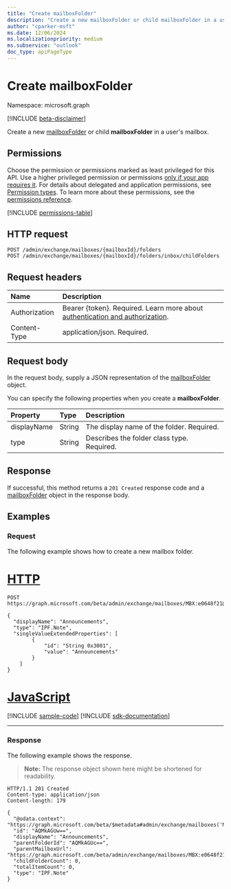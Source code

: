 ```yaml
---
title: "Create mailboxFolder"
description: "Create a new mailboxFolder or child mailboxFolder in a user's mailbox."
author: "cparker-msft"
ms.date: 12/06/2024
ms.localizationpriority: medium
ms.subservice: "outlook"
doc_type: apiPageType
---
```


# Create mailboxFolder

Namespace: microsoft.graph

[!INCLUDE [beta-disclaimer](../../includes/beta-disclaimer.md)]

Create a new [mailboxFolder](../resources/mailboxfolder.md) or child **mailboxFolder** in a user's mailbox.

## Permissions

Choose the permission or permissions marked as least privileged for this API. Use a higher privileged permission or permissions [only if your app requires it](/graph/permissions-overview#best-practices-for-using-microsoft-graph-permissions). For details about delegated and application permissions, see [Permission types](/graph/permissions-overview#permission-types). To learn more about these permissions, see the [permissions reference](/graph/permissions-reference).

<!-- { "blockType": "permissions", "name": "mailbox_post_folders" } -->
[!INCLUDE [permissions-table](../includes/permissions/mailbox-post-folders-permissions.md)]

## HTTP request

<!-- {
  "blockType": "ignored"
}
-->
```http
POST /admin/exchange/mailboxes/{mailboxId}/folders
POST /admin/exchange/mailboxes/{mailboxId}/folders/inbox/childFolders
```

## Request headers

|Name|Description|
|:---|:---|
|Authorization|Bearer {token}. Required. Learn more about [authentication and authorization](/graph/auth/auth-concepts).|
|Content-Type|application/json. Required.|

## Request body

In the request body, supply a JSON representation of the [mailboxFolder](../resources/mailboxfolder.md) object.

You can specify the following properties when you create a **mailboxFolder**.

|Property|Type|Description|
|:---|:---|:---|
|displayName|String|The display name of the folder. Required.|
|type|String|Describes the folder class type. Required.|

## Response

If successful, this method returns a `201 Created` response code and a [mailboxFolder](../resources/mailboxfolder.md) object in the response body.

## Examples

### Request

The following example shows how to create a new mailbox folder.
# [HTTP](#tab/http)
<!-- {
  "blockType": "request",
  "name": "create_mailboxfolder_from_",
  "sampleKeys": ["MBX:e0648f21@aab09c93"]
}
-->
```http
POST https://graph.microsoft.com/beta/admin/exchange/mailboxes/MBX:e0648f21@aab09c93/folders

{
  "displayName": "Announcements",
  "type": "IPF.Note",
  "singleValueExtendedProperties": [
        {
            "id": "String 0x3001",
            "value": "Announcements"
        }
    ]
}
```

# [JavaScript](#tab/javascript)
[!INCLUDE [sample-code](../includes/snippets/javascript/create-mailboxfolder-from--javascript-snippets.md)]
[!INCLUDE [sdk-documentation](../includes/snippets/snippets-sdk-documentation-link.md)]

---

### Response

The following example shows the response.
>**Note:** The response object shown here might be shortened for readability.
<!-- {
  "blockType": "response",
  "truncated": true,
  "@odata.type": "microsoft.graph.mailboxFolder"
}
-->
```http
HTTP/1.1 201 Created
Content-type: application/json
Content-length: 179

{
  "@odata.context": "https://graph.microsoft.com/beta/$metadata#admin/exchange/mailboxes('MBX%3A73c326ef%402829ab8a')/folders/$entity",
  "id": "AQMkAGUw==",
  "displayName": "Announcements",
  "parentFolderId": "AQMkAGUc==",
  "parentMailboxUrl": "https://graph.microsoft.com/beta/admin/exchange/mailboxes/MBX:e0648f21@aab09c93",
  "childFolderCount": 0,
  "totalItemCount": 0,
  "type": "IPF.Note"
}
```
